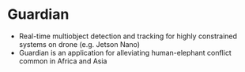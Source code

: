 # Guardian
- Real-time multiobject detection and tracking for highly constrained systems on drone (e.g. Jetson Nano)
- Guardian is an application for alleviating human-elephant conflict common in Africa and Asia

